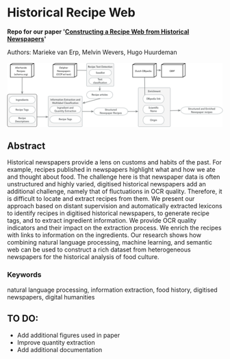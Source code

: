 # Historical Recipe Web
__Repo for our paper '[Constructing a Recipe Web from Historical Newspapers](https://www.dropbox.com/s/eiulqdackka40jf/constructing-recipe-web.pdf?dl=0)'__

Authors: Marieke van Erp, Melvin Wevers, Hugo Huurdeman
<br><br>
<img src="figures/workflow.png">

## Abstract 
Historical newspapers provide a lens on customs and habits of the past. For example, recipes published in newspapers highlight what and how we ate and thought about food. The challenge here is that newspaper data is often unstructured and highly varied, digitised historical newspapers add an additional challenge, namely that of fluctuations in OCR quality. Therefore, it is difficult to locate and extract recipes from them. We present our approach based on distant supervision and automatically extracted lexicons to identify recipes in digitised historical newspapers, to generate recipe tags, and to extract ingredient information. We provide OCR quality indicators and their impact on the extraction process. We enrich the recipes with links to information on the ingredients. Our research shows how combining natural language processing, machine learning, and semantic web can be used to construct a rich dataset from heterogeneous newspapers for the historical analysis of food culture.

### Keywords
natural language processing, information extraction, food history, digitised newspapers, digital humanities

## TO DO:
* Add additional figures used in paper
* Improve quantity extraction
* Add additional documentation
